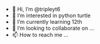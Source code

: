 - 👋 Hi, I’m @tripleyt6
- 👀 I’m interested in python turtle
- 🌱 I’m currently learning 12th
- 💞️ I’m looking to collaborate on ...
- 📫 How to reach me ...

<!---
tripleyt6/tripleyt6 is a ✨ special ✨ repository because its `README.md` (this file) appears on your GitHub profile.
You can click the Preview link to take a look at your changes.
--->
